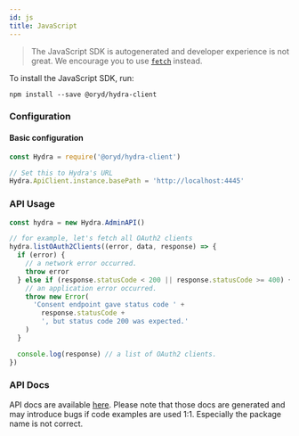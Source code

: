 ```yaml
---
id: js
title: JavaScript
---
```


> The JavaScript SDK is autogenerated and developer experience is not great. We
> encourage you to use
> [`fetch`](https://developer.mozilla.org/en-US/docs/Web/API/Fetch_API) instead.

To install the JavaScript SDK, run:

```
npm install --save @oryd/hydra-client
```

### Configuration

#### Basic configuration

```js
const Hydra = require('@oryd/hydra-client')

// Set this to Hydra's URL
Hydra.ApiClient.instance.basePath = 'http://localhost:4445'
```

### API Usage

```js
const hydra = new Hydra.AdminAPI()

// for example, let's fetch all OAuth2 clients
hydra.listOAuth2Clients((error, data, response) => {
  if (error) {
    // a network error occurred.
    throw error
  } else if (response.statusCode < 200 || response.statusCode >= 400) {
    // an application error occurred.
    throw new Error(
      'Consent endpoint gave status code ' +
        response.statusCode +
        ', but status code 200 was expected.'
    )
  }

  console.log(response) // a list of OAuth2 clients.
})
```

### API Docs

API docs are available
[here](https://github.com/ory/hydra/blob/master/sdk/js/swagger/README.md).
Please note that those docs are generated and may introduce bugs if code
examples are used 1:1. Especially the package name is not correct.
